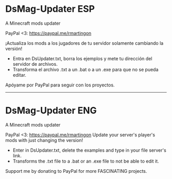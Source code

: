 # DsMag-Updater ESP
A Minecraft mods updater

PayPal <3: https://paypal.me/rmartingon

¡Actualiza los mods a los jugadores de tu servidor solamente cambiando la versión!
- Entra en DsUpdater.txt, borra los ejemplos y mete tu dirección del servidor de archivos.
- Transforma el archivo .txt a un .bat o a un .exe para que no se pueda editar.

Apóyame por PayPal para seguir con los proyectos.

-------------------------------------------------------------------------------------------------------------------------------------------
# DsMag-Updater ENG
A Minecraft mods updater

PayPal <3: https://paypal.me/rmartingon
Update your server's player's mods with just changing the version!
- Enter in DsUpdater.txt, delete the examples and type in your file server's link.
- Transforms the .txt file to a .bat or an .exe file to not be able to edit it.

Support me by donating to PayPal for more FASCINATING projects.
